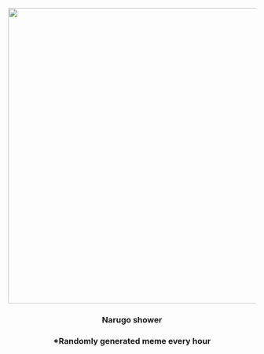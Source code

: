 <p align="center">
        <img src="https://i.redd.it/hc1lsd70frc91.jpg" width="600" height="600">
        </p>
        <h3 align="center">Narugo shower</h3>
        <h3 align="center">*Randomly generated meme every hour</h3>
    